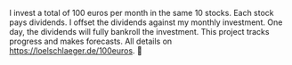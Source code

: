 I invest a total of 100 euros per month in the same 10 stocks. Each stock pays dividends. I offset the dividends against my monthly investment. One day, the dividends will fully bankroll the investment. This project tracks progress and makes forecasts. All details on https://loelschlaeger.de/100euros. :money_with_wings:
